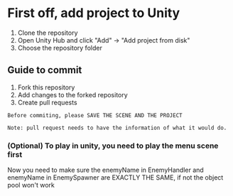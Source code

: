 # First off, add project to Unity
1. Clone the repository
2. Open Unity Hub and click "Add" -> "Add project from disk"
3. Choose the repository folder

## Guide to commit
1. Fork this repository
2. Add changes to the forked repository
3. Create pull requests

` Before commiting, please SAVE THE SCENE AND THE PROJECT `

`Note: pull request needs to have the information of what it would do.`

### (Optional) To play in unity, you need to play the menu scene first

Now you need to make sure the enemyName in EnemyHandler and enemyName in EnemySpawner are
EXACTLY THE SAME, if not the object pool won't work